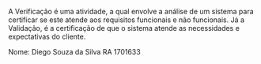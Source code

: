 A Verificação é uma atividade, a qual envolve a análise de um sistema
para certificar se este atende aos requisitos funcionais e não funcionais. 
Já a Validação, é a certificação de que o sistema atende as necessidades e 
expectativas do cliente.

Nome: Diego Souza da Silva RA 1701633
